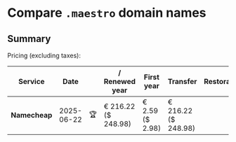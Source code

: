# Compare `.maestro` domain names

## Summary

Pricing (excluding taxes):

| Service | Date |  | / Renewed year | First year | Transfer | Restoration |
|--|--|--|--|--|--|--|
| **Namecheap** | 2025-06-22 | 🏆 | € 216.22<br>($ 248.98) | € 2.59<br>($ 2.98) | € 216.22<br>($ 248.98) |  |
